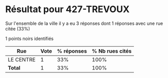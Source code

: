 # Résultat pour 427-TREVOUX

Sur l'ensemble de la ville il y a eu 3 réponses dont 1 réponses avec une rue citée (33%)

1 points noirs identifiés

| Rue | Vote | % réponses | % Nb rues cités|
|-----|------|------------|----------------|
| LE CENTRE | 1 | 33% | 100%|
| **Total** | 1 | 33% | 100%|
